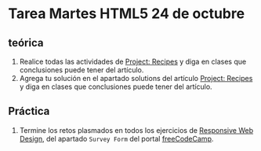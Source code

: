 # Tarea Martes HTML5 24 de octubre

## teórica

1. Realice todas las actividades de [Project: Recipes](https://www.theodinproject.com/lessons/foundations-recipes) y diga en clases que conclusiones puede tener del artículo.
2. Agrega tu solución en el apartado solutions del artículo [Project: Recipes](https://www.theodinproject.com/lessons/foundations-recipes) y diga en clases que conclusiones puede tener del artículo.

## Práctica

1. Termine los retos plasmados en todos los ejercicios de [Responsive Web Design](https://www.freecodecamp.org/learn/2022/responsive-web-design/), del apartado `Survey Form` del portal [freeCodeCamp](https://www.freecodecamp.org/learn/).
